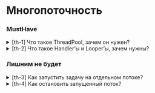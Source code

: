 # Многопоточность



### MustHave

<details>
<summary>[th-1] Что такое ThreadPool, зачем он нужен?</summary>
ThreadPool - пул потоков, где определенное число потоков создается для выполнения целого ряда задач, которые обычно организуются в очереди.

Они используются в CoroutineDispatcher, например
```kotlin 
launch(Dispatchers.Default) { // will get dispatched to DefaultDispatcher
println("Default               : I'm working in thread ${Thread.currentThread().name}")
}
```
Выведет:

Default               : I'm working in thread DefaultDispatcher-worker-1

Работа которую мы выполняем в короутине будет выполняться на пуле потоков который есть у Dispatchers.Default. Мы можем единовременно выполнять несколько короутин на одном пуле потоков, тогда из задач будет выстренна очередь, задачи из которой и будут передаваться освободившимся потокам пула.
</details>

<details>
<summary>[th-2] Что такое Handler’ы и Looper’ы, зачем нужны?</summary>
Рассмотрим класс HandlerThread, произошедший от Thread. 

![IMAGE](http://javaway.info/wp-content/uploads/2016/10/Looper.png)

Единственное существенное отличие между HandlerThread и Thread заключается в том что первый содержит внутри себя Looper, Thread и MessageQueue.

Looper трудится, обслуживая looperMessageQueue для текущего потока.

MessageQueue это очередь которая содержит в себе задачи, называющиеся сообщениями, которые нужно обработать.

Looper перемещается по этой очереди и отправляет сообщения в соответствующие обработчики для выполнения.

Любой поток может иметь единственный уникальлный Looper, это ограничение достигается с помощью концепции ThreadLocal хранилища.

Связка Looper+MessageQueue выглядит как конвейер с коробками.

Задачи в очередь помещают Handler‘ы.

Более детально можно посмотреть в [статье](http://javaway.info/mnogopotochnost-v-android-looper-handler-handlerthread-chast-1/)
</details>

### Лишним не будет

<details><summary>[th-3] Как запустить задачу на отдельном потоке?</summary></details>

<details><summary>[th-4] Как остановить запущенный поток?</summary></details>


